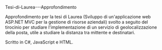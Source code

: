 Tesi-di-Laurea---Approfondimento

Approfondimento per la tesi di Laurea (Sviluppo di un'applicazione web ASP.NET MVC per la gestione di risorse aziendali) svolto a seguito del tirocinio per studiare l'implementazione di un servizio di geolocalizzazione della posta, utile a studiare la distanza tra mittente e destinatari.

Scritto in C#, JavaScript e HTML.
